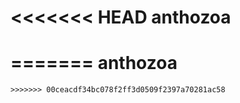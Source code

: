 <<<<<<< HEAD
anthozoa
========
=======
anthozoa
========

~~~
>>>>>>> 00ceacdf34bc078f2ff3d0509f2397a70281ac58
